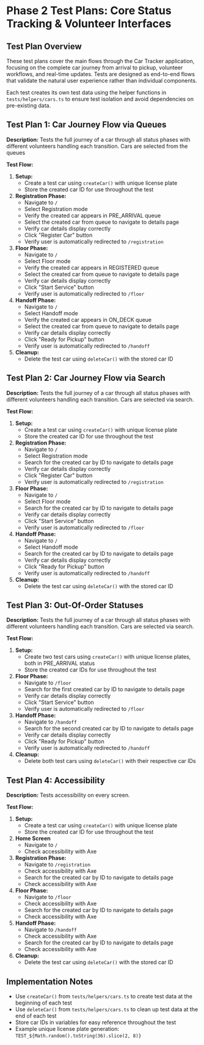 # Phase 2 Test Plans: Core Status Tracking & Volunteer Interfaces

## Test Plan Overview

These test plans cover the main flows through the Car Tracker application,
focusing on the complete car journey from arrival to pickup, volunteer
workflows, and real-time updates. Tests are designed as end-to-end flows that
validate the natural user experience rather than individual components.

Each test creates its own test data using the helper functions in
`tests/helpers/cars.ts` to ensure test isolation and avoid dependencies on
pre-existing data.

## Test Plan 1: Car Journey Flow via Queues

**Description:** Tests the full journey of a car through all status phases with
different volunteers handling each transition. Cars are selected from the queues

**Test Flow:**

1. **Setup:**
   - Create a test car using `createCar()` with unique license plate
   - Store the created car ID for use throughout the test
2. **Registration Phase:**
   - Navigate to `/`
   - Select Registration mode
   - Verify the created car appears in PRE_ARRIVAL queue
   - Select the created car from queue to navigate to details page
   - Verify car details display correctly
   - Click "Register Car" button
   - Verify user is automatically redirected to `/registration`
3. **Floor Phase:**
   - Navigate to `/`
   - Select Floor mode
   - Verify the created car appears in REGISTERED queue
   - Select the created car from queue to navigate to details page
   - Verify car details display correctly
   - Click "Start Service" button
   - Verify user is automatically redirected to `/floor`
4. **Handoff Phase:**
   - Navigate to `/`
   - Select Handoff mode
   - Verify the created car appears in ON_DECK queue
   - Select the created car from queue to navigate to details page
   - Verify car details display correctly
   - Click "Ready for Pickup" button
   - Verify user is automatically redirected to `/handoff`
5. **Cleanup:**
   - Delete the test car using `deleteCar()` with the stored car ID

## Test Plan 2: Car Journey Flow via Search

**Description:** Tests the full journey of a car through all status phases with
different volunteers handling each transition. Cars are selected via search.

**Test Flow:**

1. **Setup:**
   - Create a test car using `createCar()` with unique license plate
   - Store the created car ID for use throughout the test
2. **Registration Phase:**
   - Navigate to `/`
   - Select Registration mode
   - Search for the created car by ID to navigate to details page
   - Verify car details display correctly
   - Click "Register Car" button
   - Verify user is automatically redirected to `/registration`
3. **Floor Phase:**
   - Navigate to `/`
   - Select Floor mode
   - Search for the created car by ID to navigate to details page
   - Verify car details display correctly
   - Click "Start Service" button
   - Verify user is automatically redirected to `/floor`
4. **Handoff Phase:**
   - Navigate to `/`
   - Select Handoff mode
   - Search for the created car by ID to navigate to details page
   - Verify car details display correctly
   - Click "Ready for Pickup" button
   - Verify user is automatically redirected to `/handoff`
5. **Cleanup:**
   - Delete the test car using `deleteCar()` with the stored car ID

## Test Plan 3: Out-Of-Order Statuses

**Description:** Tests the full journey of a car through all status phases with
different volunteers handling each transition. Cars are selected via search.

**Test Flow:**

1. **Setup:**
   - Create two test cars using `createCar()` with unique license plates, both
     in PRE_ARRIVAL status
   - Store the created car IDs for use throughout the test
2. **Floor Phase:**
   - Navigate to `/floor`
   - Search for the first created car by ID to navigate to details page
   - Verify car details display correctly
   - Click "Start Service" button
   - Verify user is automatically redirected to `/floor`
3. **Handoff Phase:**
   - Navigate to `/handoff`
   - Search for the second created car by ID to navigate to details page
   - Verify car details display correctly
   - Click "Ready for Pickup" button
   - Verify user is automatically redirected to `/handoff`
4. **Cleanup:**
   - Delete both test cars using `deleteCar()` with their respective car IDs

## Test Plan 4: Accessibility

**Description:** Tests accessibility on every screen.

**Test Flow:**

1. **Setup:**
   - Create a test car using `createCar()` with unique license plate
   - Store the created car ID for use throughout the test
2. **Home Screen**
   - Navigate to `/`
   - Check accessibility with Axe
3. **Registration Phase:**
   - Navigate to `/registration`
   - Check accessibility with Axe
   - Search for the created car by ID to navigate to details page
   - Check accessibility with Axe
4. **Floor Phase:**
   - Navigate to `/floor`
   - Check accessibility with Axe
   - Search for the created car by ID to navigate to details page
   - Check accessibility with Axe
5. **Handoff Phase:**
   - Navigate to `/handoff`
   - Check accessibility with Axe
   - Search for the created car by ID to navigate to details page
   - Check accessibility with Axe
6. **Cleanup:**
   - Delete the test car using `deleteCar()` with the stored car ID

## Implementation Notes

- Use `createCar()` from `tests/helpers/cars.ts` to create test data at the
  beginning of each test
- Use `deleteCar()` from `tests/helpers/cars.ts` to clean up test data at the
  end of each test
- Store car IDs in variables for easy reference throughout the test
- Example unique license plate generation:
  `TEST_${Math.random().toString(36).slice(2, 8)}`

